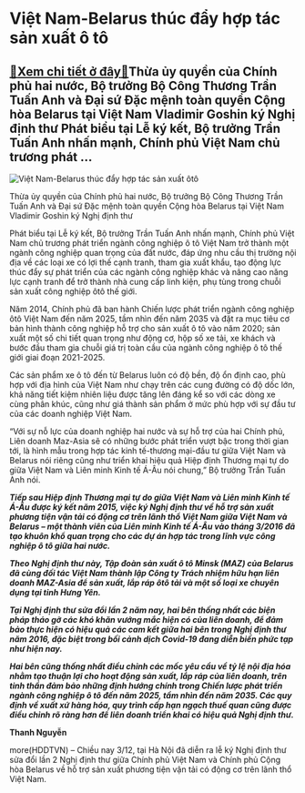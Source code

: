 Việt Nam-Belarus thúc đẩy hợp tác sản xuất ô tô
===============================================

[:gift:Xem chi tiết ở đây:gift:](https://hddtvn.com/viet-nam-belarus-thuc-day-hop-tac-san-xuat-o-to/)Thừa ủy quyền của Chính phủ hai nước, Bộ trưởng Bộ Công Thương Trần Tuấn Anh và Đại sứ Đặc mệnh toàn quyền Cộng hòa Belarus tại Việt Nam Vladimir Goshin ký Nghị định thư Phát biểu tại Lễ ký kết, Bộ trưởng Trần Tuấn Anh nhấn mạnh, Chính phủ Việt Nam chủ trương phát …
--------------------------------------------------------------------------------------------------------------------------------------------------------------------------------------------------------------------------------------------------------------------------





![Việt Nam-Belarus thúc đẩy hợp tác sản xuất ôtô](https://hddtvn.com/wp-content/uploads/2021/01/3001_ky_kYt_1.jpg "Việt Nam-Belarus thúc đẩy hợp tác sản xuất ôtô")


 Thừa ủy quyền của Chính phủ hai nước, Bộ trưởng Bộ Công Thương Trần Tuấn Anh và Đại sứ Đặc mệnh toàn quyền Cộng hòa Belarus tại Việt Nam Vladimir Goshin ký Nghị định thư



Phát biểu tại Lễ ký kết, Bộ trưởng Trần Tuấn Anh nhấn mạnh, Chính phủ Việt Nam chủ trương phát triển ngành công nghiệp ô tô Việt Nam trở thành một ngành công nghiệp quan trọng của đất nước, đáp ứng nhu cầu thị trường nội địa về các loại xe có lợi thế cạnh tranh, tham gia xuất khẩu, tạo động lực thúc đẩy sự phát triển của các ngành công nghiệp khác và nâng cao năng lực cạnh tranh để trở thành nhà cung cấp linh kiện, phụ tùng trong chuỗi sản xuất công nghiệp ôtô thế giới.


Năm 2014, Chính phủ đã ban hành Chiến lược phát triển ngành công nghiệp ôtô Việt Nam đến năm 2025, tầm nhìn đến năm 2035 và đặt ra mục tiêu cơ bản hình thành công nghiệp hỗ trợ cho sản xuất ô tô vào năm 2020; sản xuất một số chi tiết quan trọng như động cơ, hộp số xe tải, xe khách và bước đầu tham gia chuỗi giá trị toàn cầu của ngành công nghiệp ô tô thế giới giai đoạn 2021-2025.


Các sản phẩm xe ô tô đến từ Belarus luôn có độ bền, độ ổn định cao, phù hợp với địa hình của Việt Nam như chạy trên các cung đường có độ dốc lớn, khả năng tiết kiệm nhiên liệu được tăng lên đáng kể so với các dòng xe cùng phân khúc, cũng như giá thành sản phẩm ở mức phù hợp với sự đầu tư của các doanh nghiệp Việt Nam.


“Với sự nỗ lực của doanh nghiệp hai nước và sự hỗ trợ của hai Chính phủ, Liên doanh Maz-Asia sẽ có những bước phát triển vượt bậc trong thời gian tới, là hình mẫu trong hợp tác kinh tế-thương mại-đầu tư giữa Việt Nam và Belarus nói riêng cũng như triển khai hiệu quả Hiệp định Thương mại tự do giữa Việt Nam và Liên minh Kinh tế Á-Âu nói chung,” Bộ trưởng Trần Tuấn Anh nói.






***Tiếp sau Hiệp định Thương mại tự do giữa Việt Nam và Liên minh Kinh tế Á-Âu được ký kết năm 2015, việc ký Nghị định thư về hỗ trợ sản xuất phương tiện vận tải có động cơ trên lãnh thổ Việt Nam giữa Việt Nam và Belarus – một thành viên của Liên minh Kinh tế Á-Âu vào tháng 3/2016 đã tạo khuôn khổ quan trọng cho các dự án hợp tác trong lĩnh vực công nghiệp ô tô giữa hai nước.***


***Theo Nghị định thư này, Tập đoàn sản xuất ô tô Minsk (MAZ) của Belarus đã cùng đối tác Việt Nam thành lập Công ty Trách nhiệm hữu hạn liên doanh MAZ-Asia để sản xuất, lắp ráp ôtô tải và một số loại xe chuyên dụng tại tỉnh Hưng Yên.***


***Tại Nghị định thư sửa đổi lần 2 năm nay, hai bên thống nhất các biện pháp tháo gỡ các khó khăn vướng mắc hiện có của liên doanh, để đảm bảo thực hiện có hiệu quả các cam kết giữa hai bên trong Nghị định thư năm 2016, đặc biệt trong bối cảnh dịch Covid-19 đang diễn biến phức tạp như hiện nay.***


***Hai bên cũng thống nhất điều chỉnh các mốc yêu cầu về tỷ lệ nội địa hóa nhằm tạo thuận lợi cho hoạt động sản xuất, lắp ráp của liên doanh, trên tinh thần đảm bảo những định hướng chính trong Chiến lược phát triển ngành công nghiệp ô tô đến năm 2025, tầm nhìn đến năm 2035. Các quy định về xuất xứ hàng hóa, quy trình cấp hạn ngạch thuế quan cũng được điều chỉnh rõ ràng hơn để liên doanh triển khai có hiệu quả Nghị định thư.***







**Thanh Nguyễn**



more(HDDTVN) – Chiều nay 3/12, tại Hà Nội đã diễn ra lễ ký Nghị định thư sửa đổi lần 2 Nghị định thư giữa Chính phủ Việt Nam và Chính phủ Cộng hòa Belarus về hỗ trợ sản xuất phương tiện vận tải có động cơ trên lãnh thổ Việt Nam.

